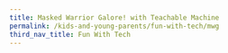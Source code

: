 ```yaml
---
title: Masked Warrior Galore! with Teachable Machine
permalink: /kids-and-young-parents/fun-with-tech/mwg
third_nav_title: Fun With Tech
---
```

